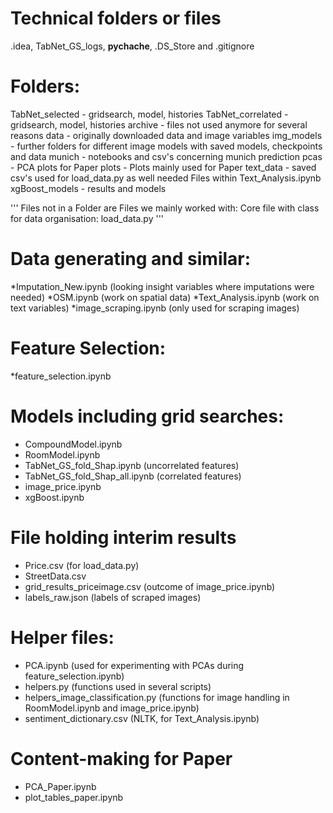 # Technical folders or files
.idea, TabNet_GS_logs, __pychache__, .DS_Store and .gitignore 


# Folders:
TabNet_selected - gridsearch, model, histories
TabNet_correlated - gridsearch, model, histories
archive - files not used anymore for several reasons
data - originally downloaded data and image variables
img_models - further folders for different image models with saved models, checkpoints and data
munich - notebooks and csv's concerning munich prediction
pcas - PCA plots for Paper
plots - Plots mainly used for Paper
text_data - saved csv's used for load_data.py as well needed Files within Text_Analysis.ipynb
xgBoost_models - results and models 


'''
Files not in a Folder are Files we mainly worked with:
Core file with class for data organisation: load_data.py
'''

# Data generating and similar:
*Imputation_New.ipynb (looking insight variables where imputations were needed)
*OSM.ipynb (work on spatial data)
*Text_Analysis.ipynb (work on text variables)
*image_scraping.ipynb (only used for scraping images)


# Feature Selection: 
*feature_selection.ipynb


# Models including grid searches:
- CompoundModel.ipynb
- RoomModel.ipynb
- TabNet_GS_fold_Shap.ipynb (uncorrelated features)
- TabNet_GS_fold_Shap_all.ipynb (correlated features)
- image_price.ipynb
- xgBoost.ipynb


# File holding interim results
- Price.csv (for load_data.py)
- StreetData.csv
- grid_results_priceimage.csv (outcome of image_price.ipynb)
- labels_raw.json (labels of scraped images)


# Helper files:
- PCA.ipynb (used for experimenting with PCAs during feature_selection.ipynb)
- helpers.py (functions used in several scripts)
- helpers_image_classification.py (functions for image handling in RoomModel.ipynb and image_price.ipynb)
- sentiment_dictionary.csv (NLTK, for Text_Analysis.ipynb)


# Content-making for Paper
- PCA_Paper.ipynb
- plot_tables_paper.ipynb
